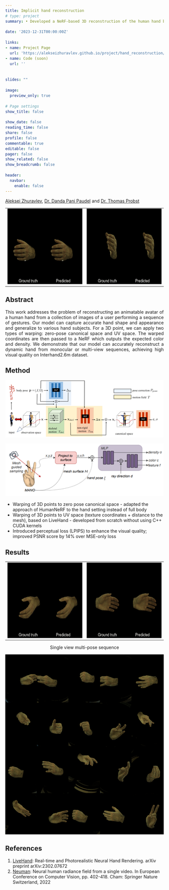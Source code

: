 ```yaml
---
title: Implicit hand reconstruction
# type: project
summary: • Developed a NeRF-based 3D reconstruction of the human hand based on Interhand2.6m dataset; Introduced perceptual loss (LPIPS) to improve PSNR score by 14% over MSE-only loss

date: '2023-12-31T00:00:00Z'

links:
- name: Project Page
  url: 'https://alekseizhuravlev.github.io/project/hand_reconstruction/'
- name: Code (soon)
  url: ''


slides: ""

image:
  preview_only: true

# Page settings
show_title: false

show_date: false
reading_time: false
share: false
profile: false
commentable: true
editable: false
pager: false
show_related: false
show_breadcrumb: false

header:
  navbar:
    enable: false
---
```


<!-- <div align="center">
  <b>Aleksei Zhuravlev, [Dr. Danda Pani Paudel](https://people.ee.ethz.ch/~paudeld/), [Dr. Thomas Probst](https://probstt.bitbucket.io/)</b><br>
  <b><i>University of Bonn</i></b>
</div> -->

<!-- <p style="text-align: center;"> -->
[Aleksei Zhuravlev](https://alekseizhuravlev.github.io/), [Dr. Danda Pani Paudel](https://people.ee.ethz.ch/~paudeld/) and [Dr. Thomas Probst](https://probstt.bitbucket.io/)
<!-- </p> -->


<table>
  <tr>
    <td><img src="featured.gif" width="320" height="240"><br /></td>
    <td><img src="cam400280.gif" width="320" height="240"><br /></td>
    </tr>
</table>


## Abstract

<div style="text-align: justify"> 

This work addresses the problem of reconstructing an animatable avatar of a human hand from a collection of images of a user performing a sequence of gestures. Our model can capture accurate hand shape and appearance and generalize to various hand subjects. 
For a 3D point, we can apply two types of warping: zero-pose canonical space and UV space. The warped coordinates are then passed to a NeRF which outputs the expected color and density. We demonstrate that our model can accurately reconstruct a dynamic hand from monocular or multi-view sequences, achieving high visual quality on Interhand2.6m dataset.
</div>


## Method

![Model architecture](Architecture_humannerf.png "Architecture of HumanNeRF, adapted to human hand setting instead of full body")

![Model architecture](Architecture_livehand.png "Architecture of LiveHand, reimplemented from scratch")

- Warping of 3D points to zero pose canonical space - adapted the approach of HumanNeRF to the hand setting instead of full body
- Warping of 3D points to UV space (texture coordinates + distance to the mesh), based on LiveHand - developed from scratch without using C++ CUDA kernels
- Introduced perceptual loss (LPIPS) to enhance the visual quality; improved PSNR score by 14% over MSE-only loss



## Results

<center>
<table>
  <tr>
    <td><img src="cam400293.gif" width="320" height="240"><br /></td>
    <td><img src="cam400296.gif" width="320" height="240"><br /></td>
  </tr>
</table>

Single view multi-pose sequence

![Reconstructed avatar](multi_pose.png "Reconstructed avatar in multiple poses from different views")
</center>

## References

1. [LiveHand](https://vcai.mpi-inf.mpg.de/projects/LiveHand/): Real-time and Photorealistic Neural Hand Rendering. arXiv preprint arXiv:2302.07672
2. [Neuman](https://machinelearning.apple.com/research/neural-human-radiance-field): Neural human radiance field from a single video. In European Conference on Computer Vision, pp. 402-418. Cham: Springer Nature Switzerland, 2022
